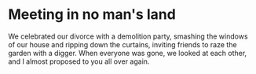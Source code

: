 Meeting in no man's land
========================



We celebrated our divorce with a demolition party, smashing the windows of our house and ripping down the curtains, inviting friends to raze the garden with a digger. When everyone was gone, we looked at each other, and I almost proposed to you all over again.